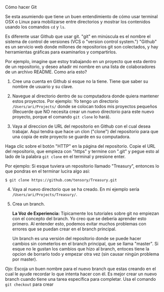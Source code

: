 Cómo hacer Git

Se esta asumiendo que tiene un buen entendimiento de cómo usar terminal OSX o Linux para mobilizarse entre directorios y mostrar los contenidos usando los comandos `cd` y `ls`.

Es diferente usar Github que usar git. "git" en minúscula es el nombre el sistema de control de versiones (VCS o "version control system.") "Github" es un servicio web donde millones de repositorios git son colectados, y hay herramientas gráficas para examinarlos y compartirlos.

Por ejemplo, imagine que estoy trabajando en un proyecto que esta dentro de un repositorio, y deseo añadir mi nombre en una lista de colaboradores de un archivo README. 
Como aria esto?

1. Cree una cuenta en  Github si esque no la tiene. Tiene que saber su nombre de usuario y su clave.

2. Navegue al directorio dentro de su computadora donde quiera mantener estos proyectos. Por ejemplo: Yo tengo un directorio `/Users/ari/Projects/` donde se colocan todos mis proyectos pequeños (Recuerde que NO necesita crear un nuevo directorio para este nuevo proyecto, porque el comando `git clone` lo hará).

3. Vaya al direccion de URL del repositorio en Github con el cual desea trabajar. Aqui tendra que hace un clon ("clone") del repositorio para que una copia de este proyecto se guarde en su computadora. 

Haga clic sobre el botón "HTTP" en la página del repositorio. Copie el URL del repositorio, que empieza con "https" y termine con ".git" y pegue esto al lado de la palabra  `git clone` en el terminal y presione enter.

Por ejemplo:  Si esque tuviera un repositorio llamado "Treasury", entonces lo que pondras en el terminar lucira algo asi: 

`$ git clone https://github.com/tensory/Treasury.git`

4. Vaya al nuevo directorio que se ha creado. En mi ejemplo sería `/Users/ari/Projects/Treasury/`.

5. Crea un branch.

	__La Voz de Experiencia:__ Típicamente los tutoriales sobre git no empiezan con el concepto del branch. Yo creo que se deberia aprender esto primero. Al entender esto, podemos evitar muchos problemas con errores que se puedan crear en el branch principal.

	Un branch es una versión del repositorio donde se puede hacer cambios sin cometerlos en el branch principal, que se llama "master". Si esque no le gustan los cambios que hizo al branch, entoces tiene la opcion de borrarlo todo y empezar otra vez (sin causar ningún problema por master).

Ojo:  Escoja un buen nombre para el nuevo branch que estas creando en el cual le ayude recordar lo que intenta hacer con él. Es mejor crear un nuevo branch cuando tiene una tarea específica para completar. Usa el comando `git checkout` para crear 
